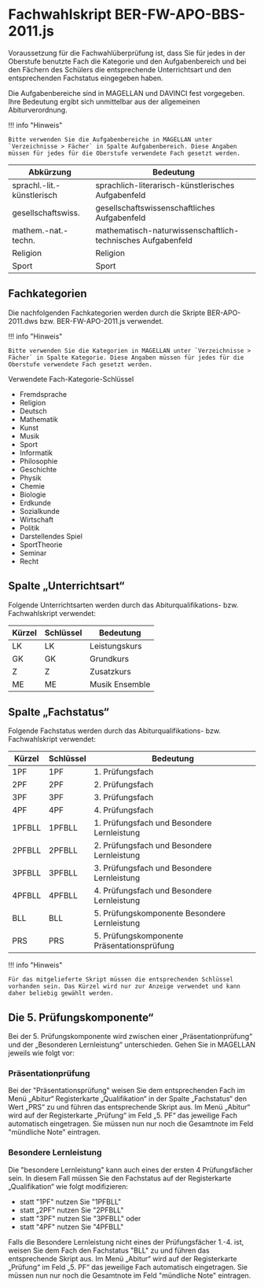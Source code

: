 
# Fachwahlskript BER-FW-APO-BBS-2011.js

Voraussetzung für die Fachwahlüberprüfung ist, dass Sie für jedes in der Oberstufe benutzte Fach die Kategorie und den Aufgabenbereich und bei den Fächern des Schülers die entsprechende Unterrichtsart und den entsprechenden Fachstatus eingegeben haben.

Die Aufgabenbereiche sind in MAGELLAN und DAVINCI fest vorgegeben. Ihre Bedeutung ergibt sich unmittelbar aus der allgemeinen Abiturverordnung.

!!! info "Hinweis"

    Bitte verwenden Sie die Aufgabenbereiche in MAGELLAN unter `Verzeichnisse > Fächer` in Spalte Aufgabenbereich. Diese Angaben müssen für jedes für die Oberstufe verwendete Fach gesetzt werden.

Abkürzung| Bedeutung
---|---
sprachl.-lit.-künstlerisch |sprachlich-literarisch-künstlerisches Aufgabenfeld
gesellschaftswiss. |gesellschaftswissenschaftliches Aufgabenfeld
mathem.-nat.-techn. |mathematisch-naturwissenschaftlich-technisches Aufgabenfeld
Religion |Religion
Sport |Sport

## Fachkategorien

Die nachfolgenden Fachkategorien werden durch die Skripte BER-APO-2011.dws bzw. BER-FW-APO-2011.js verwendet.

!!! info "Hinweis"

    Bitte verwenden Sie die Kategorien in MAGELLAN unter `Verzeichnisse > Fächer` in Spalte Kategorie. Diese Angaben müssen für jedes für die Oberstufe verwendete Fach gesetzt werden.

Verwendete Fach-Kategorie-Schlüssel

* Fremdsprache
* Religion
* Deutsch
* Mathematik
* Kunst
* Musik
* Sport
* Informatik
* Philosophie
* Geschichte
* Physik
* Chemie
* Biologie
* Erdkunde
* Sozialkunde
* Wirtschaft
* Politik
* Darstellendes Spiel
* SportTheorie
* Seminar
* Recht

## Spalte „Unterrichtsart“

Folgende Unterrichtsarten werden durch das Abiturqualifikations- bzw. Fachwahlskript verwendet:

Kürzel| Schlüssel |Bedeutung
--|--|--
LK| LK |Leistungskurs
GK |GK |Grundkurs
Z |Z |Zusatzkurs
ME |ME |Musik Ensemble

## Spalte „Fachstatus“

Folgende Fachstatus werden durch das Abiturqualifikations- bzw. Fachwahlskript verwendet:

Kürzel |Schlüssel| Bedeutung
--|--|--
1PF| 1PF |1. Prüfungsfach
2PF| 2PF |2. Prüfungsfach
3PF |3PF |3. Prüfungsfach
4PF |4PF |4. Prüfungsfach
1PFBLL| 1PFBLL |1. Prüfungsfach und Besondere Lernleistung
2PFBLL |2PFBLL| 2. Prüfungsfach und Besondere Lernleistung
3PFBLL |3PFBLL| 3. Prüfungsfach und Besondere Lernleistung
4PFBLL| 4PFBLL| 4. Prüfungsfach und Besondere Lernleistung
BLL |BLL |5. Prüfungskomponente Besondere Lernleistung
PRS |PRS |5. Prüfungskomponente Präsentationsprüfung

!!! info "Hinweis"

    Für das mitgelieferte Skript müssen die entsprechenden Schlüssel vorhanden sein. Das Kürzel wird nur zur Anzeige verwendet und kann daher beliebig gewählt werden.

## Die 5. Prüfungskomponente“

Bei der 5. Prüfungskomponente wird zwischen einer „Präsentationprüfung“ und der „Besonderen Lernleistung“ unterschieden. Gehen Sie in MAGELLAN jeweils wie folgt vor:

### Präsentationprüfung

Bei der "Präsentationsprüfung" weisen Sie dem entsprechenden Fach im Menü „Abitur“ Registerkarte „Qualifikation“ in der Spalte „Fachstatus“ den Wert „PRS“ zu und führen das entsprechende Skript aus.
Im Menü „Abitur“ wird auf der Registerkarte „Prüfung“ im Feld „5. PF“ das jeweilige Fach automatisch eingetragen. Sie müssen nun nur noch die Gesamtnote im Feld "mündliche Note" eintragen.

### Besondere Lernleistung

Die "besondere Lernleistung" kann auch eines der ersten 4 Prüfungsfächer sein. In diesem Fall müssen Sie den Fachstatus auf der Registerkarte „Qualifikation“ wie folgt modifizieren:

* statt "1PF" nutzen Sie "1PFBLL"
* statt „2PF" nutzen Sie "2PFBLL"
* statt "3PF" nutzen Sie "3PFBLL" oder
* statt "4PF" nutzen Sie "4PFBLL"

Falls die Besondere Lernleistung nicht eines der Prüfungsfächer 1.-4. ist, weisen Sie dem Fach den Fachstatus "BLL" zu und führen das entsprechende Skript aus. Im Menü „Abitur“ wird auf der Registerkarte „Prüfung“ im Feld „5. PF“ das jeweilige Fach automatisch eingetragen. Sie müssen nun nur noch die Gesamtnote im Feld "mündliche Note" eintragen. 

